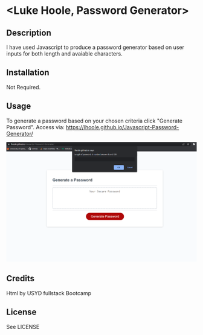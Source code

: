 # <Luke Hoole, Password Generator>

## Description

I have used Javascript to produce a password generator based on user inputs for both length and avaiable characters. 


## Installation

Not Required. 

## Usage

To generate a password based on your chosen criteria click "Generate Password".
Access via: https://lhoole.github.io/Javascript-Password-Generator/

![Screenshot](assets/images/Screenshot.png)

## Credits
Html by USYD fullstack Bootcamp

## License

See LICENSE

